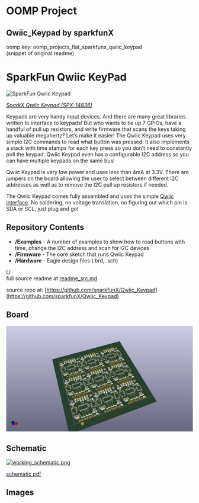 # OOMP Project  
## Qwiic_Keypad  by sparkfunX  
  
oomp key: oomp_projects_flat_sparkfunx_qwiic_keypad  
(snippet of original readme)  
  
SparkFun Qwiic KeyPad  
========================================  
  
![SparkFun Qwiic Keypad](https://cdn.sparkfun.com//assets/parts/1/2/8/5/4/Qwiic-Keypad-Example.jpg)  
  
[*SparkX Qwiic Keypad (SPX-14836)*](https://www.sparkfun.com/products/14836)  
  
Keypads are very handy input devices. And there are many great libraries written to interface to keypads! But who wants to tie up 7 GPIOs, have a handful of pull up resistors, and write firmware that scans the keys taking up valuable megahertz? Let’s make it easier! The Qwiic Keypad uses very simple I2C commands to read what button was pressed. It also implements a stack with time stamps for each key press so you don’t need to constantly poll the keypad. Qwiic Keypad even has a configurable I2C address so you can have multiple keypads on the same bus!  
  
Qwiic Keypad is very low power and uses less than 4mA at 3.3V. There are jumpers on the board allowing the user to select between different I2C addresses as well as to remove the I2C pull up resistors if needed.  
  
The Qwiic Keypad comes fully assembled and uses the simple [Qwiic interface](https://www.sparkfun.com/qwiic). No soldering, no voltage translation, no figuring out which pin is SDA or SCL, just plug and go!  
  
Repository Contents  
-------------------  
  
* **/Examples** - A number of examples to show how to read buttons with time, change the I2C address and scan for I2C devices  
* **/Firmware** - The core sketch that runs Qwiic Keypad  
* **/Hardware** - Eagle design files (.brd, .sch)  
  
Li  
  full source readme at [readme_src.md](readme_src.md)  
  
source repo at: [https://github.com/sparkfunX/Qwiic_Keypad](https://github.com/sparkfunX/Qwiic_Keypad)  
## Board  
  
[![working_3d.png](working_3d_600.png)](working_3d.png)  
## Schematic  
  
[![working_schematic.png](working_schematic_600.png)](working_schematic.png)  
  
[schematic pdf](working_schematic.pdf)  
## Images  
